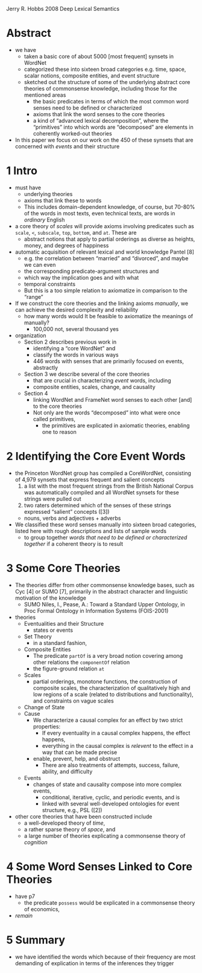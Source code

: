Jerry R. Hobbs
2008
Deep Lexical Semantics

# Abstract

* we have
  * taken a basic core of about 5000 [most frequent] synsets in WordNet
  * categorized these into sixteen broad categories
    e.g. time, space, scalar notions, composite entities, and event structure
  * sketched out the structure of some of the underlying abstract core theories
    of commonsense knowledge, including those for the mentioned areas
    * the basic predicates in terms of which the most common word senses need
      to be defined or characterized
    * axioms that link the word senses to the core theories
    * a kind of “advanced lexical decomposition”, where the “primitives” into
      which words are “decomposed” are elements in coherently worked-out
      theories
* In this paper we focus on our work on the 450 of these synsets that are
  concerned with _events_ and their structure

# 1 Intro

* must have
  * underlying theories
  * axioms that link these to words
  * This includes domain-dependent knowledge, of course, but 70-80% of the
    words in most texts, even technical texts, are words in _ordinary_ English
* a core theory of _scales_ will provide axioms involving predicates such as
  `scale`, `<`, `subscale`, `top`, `bottom`, and `at`. These are
  * abstract notions that apply to partial orderings
    as diverse as heights, money, and degrees of happiness
* automatic acquisition of relevant lexical and world knowledge Pantel [8]
  * e.g. the correlation between “married” and “divorced”, and maybe we can even
  * the corresponding predicate-argument structures and
  * which way the implication goes and with what
  * temporal constraints
  * But this is a too simple relation to axiomatize in comparison to the “range”
* If we construct the core theories and the linking axioms _manually_, we can
  achieve the desired complexity and reliability
  * how many words would It be feasible to axiomatize the meanings of manually?
    * 100,000 not, several thousand yes
* organization
  * Section 2 describes previous work in
    * identifying a “core WordNet” and
    * classify the words in various ways
    * 446 words with senses that are primarily focused on events, abstractly
  * Section 3 we describe several of the core theories
    * that are crucial in characterizing _event_ words, including
    * composite entities, scales, change, and causality
  * Section 4
    * linking WordNet and FrameNet word senses to each other [and] to the core
      theories
    * Not only are the words “decomposed” into what were once called primitives,
      * the primitives are explicated in axiomatic theories,
        enabling one to reason

# 2 Identifying the Core Event Words

* the Princeton WordNet group has compiled a CoreWordNet, consisting of 4,979
  synsets that express frequent and salient concepts
  1. a list with the most frequent strings from the British National Corpus was
     automatically compiled and all WordNet synsets for these strings were
     pulled out
  2. two raters determined which of the senses of these strings expressed
     “salient” concepts ([3])
  * nouns, verbs and adjectives + adverbs
* We classified these word senses manually into sixteen broad categories,
  listed here with rough descriptions and lists of sample words
  * to group together _words that need to be defined or characterized together_
    if a coherent theory is to result

# 3 Some Core Theories

* The theories differ from other commonsense knowledge bases, such as Cyc [4]
  or SUMO [7], primarily in the abstract character and linguistic motivation of
  the knowledge
  * SUMO
  Niles, I., Pease, A.:
  Toward a Standard Upper Ontology,
  in Proc Formal Ontology in Information Systems (FOIS-2001)
* theories
  * Eventualities and their Structure
    * states or events
  * Set Theory
    * in a standard fashion,
  * Composite Entities
    * The predicate `partOf` is a very broad notion
      covering among other relations the `componentOf` relation
    * the figure-ground relation `at`
  * Scales
    * partial orderings, monotone functions, the construction of
      composite scales, the characterization of qualitatively
      high and low regions of a scale (related to distributions and
      functionality), and constraints on vague scales
  * Change of State
  * Cause
    * We characterize a causal complex for an effect by two strict properties:
      * If every eventuality in a causal complex happens, the effect happens,
      * everything in the causal complex is _relevent_ to the effect in a way
        that can be made precise
    * enable, prevent, help, and obstruct
      * There are also treatments of
        attempts, success, failure, ability, and difficulty
  * Events
    * changes of state and causality compose into more complex events,
      * conditional, iterative, cyclic, and periodic events, and is
      * linked with several well-developed ontologies for event structure,
        e.g., PSL ([2])
* other core theories that have been constructed include
  * a well-developed theory of _time_,
  * a rather sparse theory of _space_, and
  * a large number of theories explicating a commonsense theory of _cognition_

# 4 Some Word Senses Linked to Core Theories

* have p7
  * the predicate `possess` would be explicated in a commonsense theory of
    economics,
* _remain_

# 5 Summary

* we have identified the words which because of their frequency are most
  demanding of explication in terms of the inferences they trigger
